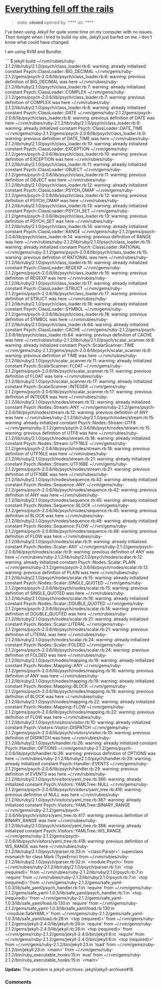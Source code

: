 # [Everything fell off the rails](https://github.com/jekyll/jekyll-help/issues/160)

> state: **closed** opened by: **** on: ****

I&#x27;ve been using Jekyll for quite some time on my computer with no issues. Then tonight when I tried to build my site, Jekyll just barfed on me. I don&#x27;t know what could have changed.

I am using RVM and Bundler.

&#x60;&#x60;&#x60;
$ jekyll build
~/.rvm/rubies/ruby-2.1.2/lib/ruby/2.1.0/psych/class_loader.rb:6: warning: already initialized constant Psych::ClassLoader::BIG_DECIMAL
~/.rvm/gems/ruby-2.1.2/gems/psych-2.0.6/lib/psych/class_loader.rb:6: warning: previous definition of BIG_DECIMAL was here
~/.rvm/rubies/ruby-2.1.2/lib/ruby/2.1.0/psych/class_loader.rb:7: warning: already initialized constant Psych::ClassLoader::COMPLEX
~/.rvm/gems/ruby-2.1.2/gems/psych-2.0.6/lib/psych/class_loader.rb:7: warning: previous definition of COMPLEX was here
~/.rvm/rubies/ruby-2.1.2/lib/ruby/2.1.0/psych/class_loader.rb:8: warning: already initialized constant Psych::ClassLoader::DATE
~/.rvm/gems/ruby-2.1.2/gems/psych-2.0.6/lib/psych/class_loader.rb:8: warning: previous definition of DATE was here
~/.rvm/rubies/ruby-2.1.2/lib/ruby/2.1.0/psych/class_loader.rb:9: warning: already initialized constant Psych::ClassLoader::DATE_TIME
~/.rvm/gems/ruby-2.1.2/gems/psych-2.0.6/lib/psych/class_loader.rb:9: warning: previous definition of DATE_TIME was here
~/.rvm/rubies/ruby-2.1.2/lib/ruby/2.1.0/psych/class_loader.rb:10: warning: already initialized constant Psych::ClassLoader::EXCEPTION
~/.rvm/gems/ruby-2.1.2/gems/psych-2.0.6/lib/psych/class_loader.rb:10: warning: previous definition of EXCEPTION was here
~/.rvm/rubies/ruby-2.1.2/lib/ruby/2.1.0/psych/class_loader.rb:11: warning: already initialized constant Psych::ClassLoader::OBJECT
~/.rvm/gems/ruby-2.1.2/gems/psych-2.0.6/lib/psych/class_loader.rb:11: warning: previous definition of OBJECT was here
~/.rvm/rubies/ruby-2.1.2/lib/ruby/2.1.0/psych/class_loader.rb:12: warning: already initialized constant Psych::ClassLoader::PSYCH_OMAP
~/.rvm/gems/ruby-2.1.2/gems/psych-2.0.6/lib/psych/class_loader.rb:12: warning: previous definition of PSYCH_OMAP was here
~/.rvm/rubies/ruby-2.1.2/lib/ruby/2.1.0/psych/class_loader.rb:13: warning: already initialized constant Psych::ClassLoader::PSYCH_SET
~/.rvm/gems/ruby-2.1.2/gems/psych-2.0.6/lib/psych/class_loader.rb:13: warning: previous definition of PSYCH_SET was here
~/.rvm/rubies/ruby-2.1.2/lib/ruby/2.1.0/psych/class_loader.rb:14: warning: already initialized constant Psych::ClassLoader::RANGE
~/.rvm/gems/ruby-2.1.2/gems/psych-2.0.6/lib/psych/class_loader.rb:14: warning: previous definition of RANGE was here
~/.rvm/rubies/ruby-2.1.2/lib/ruby/2.1.0/psych/class_loader.rb:15: warning: already initialized constant Psych::ClassLoader::RATIONAL
~/.rvm/gems/ruby-2.1.2/gems/psych-2.0.6/lib/psych/class_loader.rb:15: warning: previous definition of RATIONAL was here
~/.rvm/rubies/ruby-2.1.2/lib/ruby/2.1.0/psych/class_loader.rb:16: warning: already initialized constant Psych::ClassLoader::REGEXP
~/.rvm/gems/ruby-2.1.2/gems/psych-2.0.6/lib/psych/class_loader.rb:16: warning: previous definition of REGEXP was here
~/.rvm/rubies/ruby-2.1.2/lib/ruby/2.1.0/psych/class_loader.rb:17: warning: already initialized constant Psych::ClassLoader::STRUCT
~/.rvm/gems/ruby-2.1.2/gems/psych-2.0.6/lib/psych/class_loader.rb:17: warning: previous definition of STRUCT was here
~/.rvm/rubies/ruby-2.1.2/lib/ruby/2.1.0/psych/class_loader.rb:18: warning: already initialized constant Psych::ClassLoader::SYMBOL
~/.rvm/gems/ruby-2.1.2/gems/psych-2.0.6/lib/psych/class_loader.rb:18: warning: previous definition of SYMBOL was here
~/.rvm/rubies/ruby-2.1.2/lib/ruby/2.1.0/psych/class_loader.rb:64: warning: already initialized constant Psych::ClassLoader::CACHE
~/.rvm/gems/ruby-2.1.2/gems/psych-2.0.6/lib/psych/class_loader.rb:64: warning: previous definition of CACHE was here
~/.rvm/rubies/ruby-2.1.2/lib/ruby/2.1.0/psych/scalar_scanner.rb:8: warning: already initialized constant Psych::ScalarScanner::TIME
~/.rvm/gems/ruby-2.1.2/gems/psych-2.0.6/lib/psych/scalar_scanner.rb:8: warning: previous definition of TIME was here
~/.rvm/rubies/ruby-2.1.2/lib/ruby/2.1.0/psych/scalar_scanner.rb:11: warning: already initialized constant Psych::ScalarScanner::FLOAT
~/.rvm/gems/ruby-2.1.2/gems/psych-2.0.6/lib/psych/scalar_scanner.rb:11: warning: previous definition of FLOAT was here
~/.rvm/rubies/ruby-2.1.2/lib/ruby/2.1.0/psych/scalar_scanner.rb:17: warning: already initialized constant Psych::ScalarScanner::INTEGER
~/.rvm/gems/ruby-2.1.2/gems/psych-2.0.6/lib/psych/scalar_scanner.rb:17: warning: previous definition of INTEGER was here
~/.rvm/rubies/ruby-2.1.2/lib/ruby/2.1.0/psych/nodes/stream.rb:12: warning: already initialized constant Psych::Nodes::Stream::ANY
~/.rvm/gems/ruby-2.1.2/gems/psych-2.0.6/lib/psych/nodes/stream.rb:12: warning: previous definition of ANY was here
~/.rvm/rubies/ruby-2.1.2/lib/ruby/2.1.0/psych/nodes/stream.rb:15: warning: already initialized constant Psych::Nodes::Stream::UTF8
~/.rvm/gems/ruby-2.1.2/gems/psych-2.0.6/lib/psych/nodes/stream.rb:15: warning: previous definition of UTF8 was here
~/.rvm/rubies/ruby-2.1.2/lib/ruby/2.1.0/psych/nodes/stream.rb:18: warning: already initialized constant Psych::Nodes::Stream::UTF16LE
~/.rvm/gems/ruby-2.1.2/gems/psych-2.0.6/lib/psych/nodes/stream.rb:18: warning: previous definition of UTF16LE was here
~/.rvm/rubies/ruby-2.1.2/lib/ruby/2.1.0/psych/nodes/stream.rb:21: warning: already initialized constant Psych::Nodes::Stream::UTF16BE
~/.rvm/gems/ruby-2.1.2/gems/psych-2.0.6/lib/psych/nodes/stream.rb:21: warning: previous definition of UTF16BE was here
~/.rvm/rubies/ruby-2.1.2/lib/ruby/2.1.0/psych/nodes/sequence.rb:42: warning: already initialized constant Psych::Nodes::Sequence::ANY
~/.rvm/gems/ruby-2.1.2/gems/psych-2.0.6/lib/psych/nodes/sequence.rb:42: warning: previous definition of ANY was here
~/.rvm/rubies/ruby-2.1.2/lib/ruby/2.1.0/psych/nodes/sequence.rb:45: warning: already initialized constant Psych::Nodes::Sequence::BLOCK
~/.rvm/gems/ruby-2.1.2/gems/psych-2.0.6/lib/psych/nodes/sequence.rb:45: warning: previous definition of BLOCK was here
~/.rvm/rubies/ruby-2.1.2/lib/ruby/2.1.0/psych/nodes/sequence.rb:48: warning: already initialized constant Psych::Nodes::Sequence::FLOW
~/.rvm/gems/ruby-2.1.2/gems/psych-2.0.6/lib/psych/nodes/sequence.rb:48: warning: previous definition of FLOW was here
~/.rvm/rubies/ruby-2.1.2/lib/ruby/2.1.0/psych/nodes/scalar.rb:9: warning: already initialized constant Psych::Nodes::Scalar::ANY
~/.rvm/gems/ruby-2.1.2/gems/psych-2.0.6/lib/psych/nodes/scalar.rb:9: warning: previous definition of ANY was here
~/.rvm/rubies/ruby-2.1.2/lib/ruby/2.1.0/psych/nodes/scalar.rb:12: warning: already initialized constant Psych::Nodes::Scalar::PLAIN
~/.rvm/gems/ruby-2.1.2/gems/psych-2.0.6/lib/psych/nodes/scalar.rb:12: warning: previous definition of PLAIN was here
~/.rvm/rubies/ruby-2.1.2/lib/ruby/2.1.0/psych/nodes/scalar.rb:15: warning: already initialized constant Psych::Nodes::Scalar::SINGLE_QUOTED
~/.rvm/gems/ruby-2.1.2/gems/psych-2.0.6/lib/psych/nodes/scalar.rb:15: warning: previous definition of SINGLE_QUOTED was here
~/.rvm/rubies/ruby-2.1.2/lib/ruby/2.1.0/psych/nodes/scalar.rb:18: warning: already initialized constant Psych::Nodes::Scalar::DOUBLE_QUOTED
~/.rvm/gems/ruby-2.1.2/gems/psych-2.0.6/lib/psych/nodes/scalar.rb:18: warning: previous definition of DOUBLE_QUOTED was here
~/.rvm/rubies/ruby-2.1.2/lib/ruby/2.1.0/psych/nodes/scalar.rb:21: warning: already initialized constant Psych::Nodes::Scalar::LITERAL
~/.rvm/gems/ruby-2.1.2/gems/psych-2.0.6/lib/psych/nodes/scalar.rb:21: warning: previous definition of LITERAL was here
~/.rvm/rubies/ruby-2.1.2/lib/ruby/2.1.0/psych/nodes/scalar.rb:24: warning: already initialized constant Psych::Nodes::Scalar::FOLDED
~/.rvm/gems/ruby-2.1.2/gems/psych-2.0.6/lib/psych/nodes/scalar.rb:24: warning: previous definition of FOLDED was here
~/.rvm/rubies/ruby-2.1.2/lib/ruby/2.1.0/psych/nodes/mapping.rb:16: warning: already initialized constant Psych::Nodes::Mapping::ANY
~/.rvm/gems/ruby-2.1.2/gems/psych-2.0.6/lib/psych/nodes/mapping.rb:16: warning: previous definition of ANY was here
~/.rvm/rubies/ruby-2.1.2/lib/ruby/2.1.0/psych/nodes/mapping.rb:19: warning: already initialized constant Psych::Nodes::Mapping::BLOCK
~/.rvm/gems/ruby-2.1.2/gems/psych-2.0.6/lib/psych/nodes/mapping.rb:19: warning: previous definition of BLOCK was here
~/.rvm/rubies/ruby-2.1.2/lib/ruby/2.1.0/psych/nodes/mapping.rb:22: warning: already initialized constant Psych::Nodes::Mapping::FLOW
~/.rvm/gems/ruby-2.1.2/gems/psych-2.0.6/lib/psych/nodes/mapping.rb:22: warning: previous definition of FLOW was here
~/.rvm/rubies/ruby-2.1.2/lib/ruby/2.1.0/psych/visitors/visitor.rb:10: warning: already initialized constant Psych::Visitors::Visitor::DISPATCH
~/.rvm/gems/ruby-2.1.2/gems/psych-2.0.6/lib/psych/visitors/visitor.rb:10: warning: previous definition of DISPATCH was here
~/.rvm/rubies/ruby-2.1.2/lib/ruby/2.1.0/psych/handler.rb:26: warning: already initialized constant Psych::Handler::OPTIONS
~/.rvm/gems/ruby-2.1.2/gems/psych-2.0.6/lib/psych/handler.rb:26: warning: previous definition of OPTIONS was here
~/.rvm/rubies/ruby-2.1.2/lib/ruby/2.1.0/psych/handler.rb:29: warning: already initialized constant Psych::Handler::EVENTS
~/.rvm/gems/ruby-2.1.2/gems/psych-2.0.6/lib/psych/handler.rb:29: warning: previous definition of EVENTS was here
~/.rvm/rubies/ruby-2.1.2/lib/ruby/2.1.0/psych/visitors/yaml_tree.rb:386: warning: already initialized constant Psych::Visitors::YAMLTree::NULL
~/.rvm/gems/ruby-2.1.2/gems/psych-2.0.6/lib/psych/visitors/yaml_tree.rb:416: warning: previous definition of NULL was here
~/.rvm/rubies/ruby-2.1.2/lib/ruby/2.1.0/psych/visitors/yaml_tree.rb:387: warning: already initialized constant Psych::Visitors::YAMLTree::BINARY_RANGE
~/.rvm/gems/ruby-2.1.2/gems/psych-2.0.6/lib/psych/visitors/yaml_tree.rb:417: warning: previous definition of BINARY_RANGE was here
~/.rvm/rubies/ruby-2.1.2/lib/ruby/2.1.0/psych/visitors/yaml_tree.rb:388: warning: already initialized constant Psych::Visitors::YAMLTree::WS_RANGE
~/.rvm/gems/ruby-2.1.2/gems/psych-2.0.6/lib/psych/visitors/yaml_tree.rb:418: warning: previous definition of WS_RANGE was here
~/.rvm/rubies/ruby-2.1.2/lib/ruby/2.1.0/psych/parser.rb:33:in &#x60;&lt;class:Parser&gt;&#x27;: superclass mismatch for class Mark (TypeError)
	from ~/.rvm/rubies/ruby-2.1.2/lib/ruby/2.1.0/psych/parser.rb:32:in &#x60;&lt;module:Psych&gt;&#x27;
	from ~/.rvm/rubies/ruby-2.1.2/lib/ruby/2.1.0/psych/parser.rb:1:in &#x60;&lt;top (required)&gt;&#x27;
	from ~/.rvm/rubies/ruby-2.1.2/lib/ruby/2.1.0/psych.rb:7:in &#x60;require&#x27;
	from ~/.rvm/rubies/ruby-2.1.2/lib/ruby/2.1.0/psych.rb:7:in &#x60;&lt;top (required)&gt;&#x27;
	from ~/.rvm/gems/ruby-2.1.2/gems/safe_yaml-1.0.3/lib/safe_yaml/psych_handler.rb:1:in &#x60;require&#x27;
	from ~/.rvm/gems/ruby-2.1.2/gems/safe_yaml-1.0.3/lib/safe_yaml/psych_handler.rb:1:in &#x60;&lt;top (required)&gt;&#x27;
	from ~/.rvm/gems/ruby-2.1.2/gems/safe_yaml-1.0.3/lib/safe_yaml/load.rb:130:in &#x60;require&#x27;
	from ~/.rvm/gems/ruby-2.1.2/gems/safe_yaml-1.0.3/lib/safe_yaml/load.rb:130:in &#x60;&lt;module:SafeYAML&gt;&#x27;
	from ~/.rvm/gems/ruby-2.1.2/gems/safe_yaml-1.0.3/lib/safe_yaml/load.rb:26:in &#x60;&lt;top (required)&gt;&#x27;
	from ~/.rvm/gems/ruby-2.1.2/gems/jekyll-2.4.0/lib/jekyll.rb:26:in &#x60;require&#x27;
	from ~/.rvm/gems/ruby-2.1.2/gems/jekyll-2.4.0/lib/jekyll.rb:26:in &#x60;&lt;top (required)&gt;&#x27;
	from ~/.rvm/gems/ruby-2.1.2/gems/jekyll-2.4.0/bin/jekyll:6:in &#x60;require&#x27;
	from ~/.rvm/gems/ruby-2.1.2/gems/jekyll-2.4.0/bin/jekyll:6:in &#x60;&lt;top (required)&gt;&#x27;
	from ~/.rvm/gems/ruby-2.1.2/bin/jekyll:23:in &#x60;load&#x27;
	from ~/.rvm/gems/ruby-2.1.2/bin/jekyll:23:in &#x60;&lt;main&gt;&#x27;
	from ~/.rvm/gems/ruby-2.1.2/bin/ruby_executable_hooks:15:in &#x60;eval&#x27;
	from ~/.rvm/gems/ruby-2.1.2/bin/ruby_executable_hooks:15:in &#x60;&lt;main&gt;&#x27;
&#x60;&#x60;&#x60;

**Update:** The problem is *jekyll-archives*.
jekyll/jekyll-archives#18

### Comments

